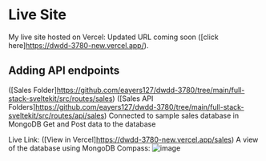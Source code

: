 # Live Site

My live site hosted on Vercel:
Updated URL coming soon
([click here]https://dwdd-3780-new.vercel.app/).

## Adding API endpoints

([Sales Folder]https://github.com/eayers127/dwdd-3780/tree/main/full-stack-sveltekit/src/routes/sales)
([Sales API Folders]https://github.com/eayers127/dwdd-3780/tree/main/full-stack-sveltekit/src/routes/api/sales)
Connected to sample sales database in MongoDB
Get and Post data to the database

Live Link: ([View in Vercel]https://dwdd-3780-new.vercel.app/sales)
A view of the database using MongoDB Compass:
![image](https://github.com/eayers127/dwdd-3780/assets/71342594/f89b5603-252a-4d26-86fb-756285c62ea8)


